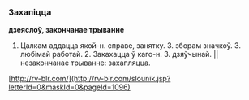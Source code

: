### Захапіцца
**дзеяслоў, закончанае трыванне**

1. Цалкам аддацца якой-н. справе, занятку. З. зборам значкоў. З. любімай работай. 2. Закахацца ў каго-н. З. дзяўчынай. || незакончанае трыванне: захапляцца.

<a rel="author">[http://rv-blr.com/](http://rv-blr.com/slounik.jsp?letterId=0&maskId=0&pageId=1096)</a>
